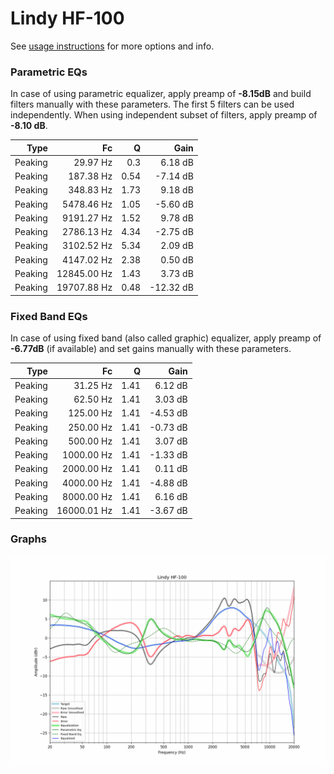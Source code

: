 # Lindy HF-100
See [usage instructions](https://github.com/jaakkopasanen/AutoEq#usage) for more options and info.

### Parametric EQs
In case of using parametric equalizer, apply preamp of **-8.15dB** and build filters manually
with these parameters. The first 5 filters can be used independently.
When using independent subset of filters, apply preamp of **-8.10 dB**.

| Type    | Fc          |    Q | Gain      |
|--------:|------------:|-----:|----------:|
| Peaking | 29.97 Hz    | 0.3  | 6.18 dB   |
| Peaking | 187.38 Hz   | 0.54 | -7.14 dB  |
| Peaking | 348.83 Hz   | 1.73 | 9.18 dB   |
| Peaking | 5478.46 Hz  | 1.05 | -5.60 dB  |
| Peaking | 9191.27 Hz  | 1.52 | 9.78 dB   |
| Peaking | 2786.13 Hz  | 4.34 | -2.75 dB  |
| Peaking | 3102.52 Hz  | 5.34 | 2.09 dB   |
| Peaking | 4147.02 Hz  | 2.38 | 0.50 dB   |
| Peaking | 12845.00 Hz | 1.43 | 3.73 dB   |
| Peaking | 19707.88 Hz | 0.48 | -12.32 dB |

### Fixed Band EQs
In case of using fixed band (also called graphic) equalizer, apply preamp of **-6.77dB**
(if available) and set gains manually with these parameters.

| Type    | Fc          |    Q | Gain     |
|--------:|------------:|-----:|---------:|
| Peaking | 31.25 Hz    | 1.41 | 6.12 dB  |
| Peaking | 62.50 Hz    | 1.41 | 3.03 dB  |
| Peaking | 125.00 Hz   | 1.41 | -4.53 dB |
| Peaking | 250.00 Hz   | 1.41 | -0.73 dB |
| Peaking | 500.00 Hz   | 1.41 | 3.07 dB  |
| Peaking | 1000.00 Hz  | 1.41 | -1.33 dB |
| Peaking | 2000.00 Hz  | 1.41 | 0.11 dB  |
| Peaking | 4000.00 Hz  | 1.41 | -4.88 dB |
| Peaking | 8000.00 Hz  | 1.41 | 6.16 dB  |
| Peaking | 16000.01 Hz | 1.41 | -3.67 dB |

### Graphs
![](./Lindy%20HF-100.png)